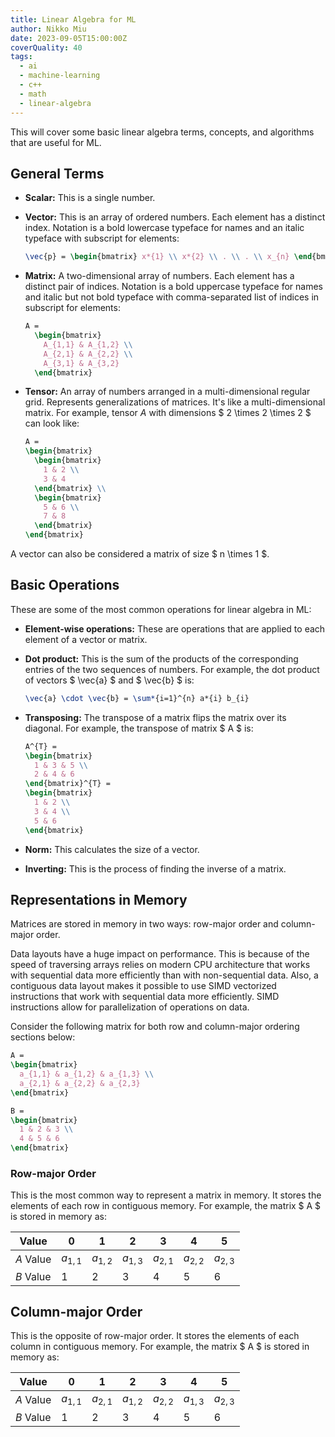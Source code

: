 ```yaml
---
title: Linear Algebra for ML
author: Nikko Miu
date: 2023-09-05T15:00:00Z
coverQuality: 40
tags:
  - ai
  - machine-learning
  - c++
  - math
  - linear-algebra
---
```


This will cover some basic linear algebra terms, concepts, and algorithms that are useful for ML.

<!--more-->

## General Terms

- **Scalar:** This is a single number.
- **Vector:** This is an array of ordered numbers. Each element has a distinct index.
  Notation is a bold lowercase typeface for names and an italic typeface with subscript for elements:

  ```latex
  \vec{p} = \begin{bmatrix} x*{1} \\ x*{2} \\ . \\ . \\ x_{n} \end{bmatrix}
  ```

- **Matrix:** A two-dimensional array of numbers. Each element has a distinct pair of indices.
  Notation is a bold uppercase typeface for names and italic but not bold typeface with comma-separated list of indices
  in subscript for elements:

  ```latex
  A =
    \begin{bmatrix}
      A_{1,1} & A_{1,2} \\
      A_{2,1} & A_{2,2} \\
      A_{3,1} & A_{3,2}
    \end{bmatrix}
  ```

- **Tensor:** An array of numbers arranged in a multi-dimensional regular grid. Represents generalizations of matrices.
  It's like a multi-dimensional matrix. For example, tensor $A$ with dimensions $ 2 \times 2 \times 2 $ can look like:

  ```latex
  A =
  \begin{bmatrix}
    \begin{bmatrix}
      1 & 2 \\
      3 & 4
    \end{bmatrix} \\
    \begin{bmatrix}
      5 & 6 \\
      7 & 8
    \end{bmatrix}
  \end{bmatrix}
  ```

A vector can also be considered a matrix of size $ n \times 1 $.

## Basic Operations

These are some of the most common operations for linear algebra in ML:

- **Element-wise operations:** These are operations that are applied to each element of a vector or matrix.
- **Dot product:** This is the sum of the products of the corresponding entries of the two sequences of numbers.
  For example, the dot product of vectors $ \vec{a} $ and $ \vec{b} $ is:

  ```latex
  \vec{a} \cdot \vec{b} = \sum*{i=1}^{n} a*{i} b_{i}
  ```

- **Transposing:** The transpose of a matrix flips the matrix over its diagonal.
  For example, the transpose of matrix $ A $ is:

  ```latex
  A^{T} =
  \begin{bmatrix}
    1 & 3 & 5 \\
    2 & 4 & 6
  \end{bmatrix}^{T} =
  \begin{bmatrix}
    1 & 2 \\
    3 & 4 \\
    5 & 6
  \end{bmatrix}
  ```

- **Norm:** This calculates the size of a vector.
- **Inverting:** This is the process of finding the inverse of a matrix.

## Representations in Memory

Matrices are stored in memory in two ways: row-major order and column-major order.

Data layouts have a huge impact on performance. This is because of the speed of traversing arrays relies on
modern CPU architecture that works with sequential data more efficiently than with non-sequential data.
Also, a contiguous data layout makes it possible to use SIMD vectorized instructions that work with
sequential data more efficiently. SIMD instructions allow for parallelization of operations on data.

Consider the following matrix for both row and column-major ordering sections below:

```latex
A =
\begin{bmatrix}
  a_{1,1} & a_{1,2} & a_{1,3} \\
  a_{2,1} & a_{2,2} & a_{2,3}
\end{bmatrix}
```

```latex
B =
\begin{bmatrix}
  1 & 2 & 3 \\
  4 & 5 & 6
\end{bmatrix}
```

### Row-major Order

This is the most common way to represent a matrix in memory. It stores the elements of each row in contiguous memory.
For example, the matrix $ A $ is stored in memory as:

| Value     | 0         | 1         | 2         | 3         | 4         | 5         |
| --------- | --------- | --------- | --------- | --------- | --------- | --------- |
| $A$ Value | $a_{1,1}$ | $a_{1,2}$ | $a_{1,3}$ | $a_{2,1}$ | $a_{2,2}$ | $a_{2,3}$ |
| $B$ Value | 1         | 2         | 3         | 4         | 5         | 6         |

## Column-major Order

This is the opposite of row-major order. It stores the elements of each column in contiguous memory.
For example, the matrix $ A $ is stored in memory as:

| Value     | 0         | 1         | 2         | 3         | 4         | 5         |
| --------- | --------- | --------- | --------- | --------- | --------- | --------- |
| $A$ Value | $a_{1,1}$ | $a_{2,1}$ | $a_{1,2}$ | $a_{2,2}$ | $a_{1,3}$ | $a_{2,3}$ |
| $B$ Value | 1         | 2         | 3         | 4         | 5         | 6         |
